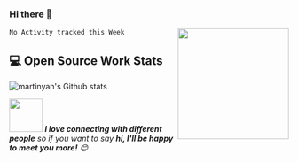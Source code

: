 ### Hi there 👋

<img align='right' src='https://octodex.github.com/images/hula_loop_octodex03.gif' width='200"'>


<!--START_SECTION:waka-->
```text
No Activity tracked this Week
```
<!--END_SECTION:waka-->

## 💻 Open Source Work Stats

![martinyan's Github stats](https://github-readme-stats.vercel.app/api?username=MartinYan623&show_icons=true)

<img src="https://media.giphy.com/media/LnQjpWaON8nhr21vNW/giphy.gif" width="60"> <em><b>I love connecting with different people</b> so if you want to say <b>hi, I'll be happy to meet you more!</b> 😊</em>

<!--
**MartinYan623/MartinYan623** is a ✨ _special_ ✨ repository because its `README.md` (this file) appears on your GitHub profile.

Here are some ideas to get you started:

- 🔭 I’m currently working on ...
- 🌱 I’m currently learning ...
- 👯 I’m looking to collaborate on ...
- 🤔 I’m looking for help with ...
- 💬 Ask me about ...
- 📫 How to reach me: ...
- 😄 Pronouns: ...
- ⚡ Fun fact: ...
-->
